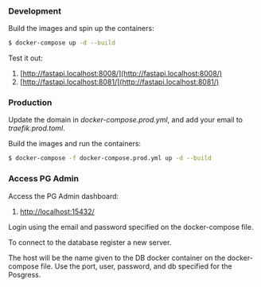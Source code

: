 ### Development

Build the images and spin up the containers:

```sh
$ docker-compose up -d --build
```

Test it out:

1. [http://fastapi.localhost:8008/](http://fastapi.localhost:8008/)
1. [http://fastapi.localhost:8081/](http://fastapi.localhost:8081/)

### Production

Update the domain in *docker-compose.prod.yml*, and add your email to *traefik.prod.toml*.

Build the images and run the containers:

```sh
$ docker-compose -f docker-compose.prod.yml up -d --build
```


### Access PG Admin

Access the PG Admin dashboard:

1. [http://localhost:15432/](http://localhost:15432/)

Login using the email and password specified on the docker-compose file.

To connect to the database register a new server.

The host will be the name given to the DB docker container on the docker-compose file. Use the port, user, password, and db specified for the Posgress.